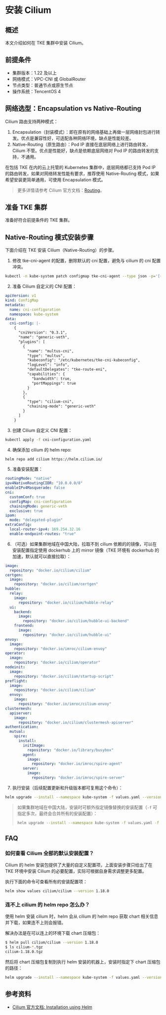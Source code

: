 # 安装 Cilium

## 概述

本文介绍如何在 TKE 集群中安装 Cilium。

## 前提条件

- 集群版本：1.22 及以上
- 网络模式：VPC-CNI 或 GlobalRouter
- 节点类型：普通节点或原生节点
- 操作系统：TencentOS 4

## 网络选型：Encapsulation vs Native-Routing

Cilium 路由支持两种模式：
1. Encapsulation（封装模式）：即在原有的网络基础上再做一层网络封包进行转发。优点是兼容性好，可适配各种网络环境，缺点是性能较差。
2. Native-Routing（原生路由）：Pod IP 直接在底层网络上进行路由转发，Cilium 不管。优点是性能好，缺点是依赖底层网络对 Pod IP 的路由转发的支持，不通用。

在包括 TKE 在内的云上托管的 Kubernetes 集群中，底层网络都已支持 Pod IP 的路由转发，如果对网络转发性能有要求，推荐使用 Native-Routing 模式，如果希望安装更简单通用，可使用 Encapsulation 模式。

> 更多详情请参考 Cilium 官方文档：[Routing](https://docs.cilium.io/en/stable/network/concepts/routing/)。

## 准备 TKE 集群

准备好符合前提条件的 TKE 集群。

## Native-Routing 模式安装步骤

下面介绍在 TKE 安装 Cilium（Native-Routing）的步骤。

1. 修改 tke-cni-agent 的配置，删除默认的 cni 配置，避免与 cilium 的 cni 配置冲突。

```bash
kubectl -n kube-system patch configmap tke-cni-agent --type json -p='[{"op": "remove", "path": "/data"}]'
```

2. 准备 Cilium 自定义的 CNI 配置：

```yaml title="cni-configuration.yaml"
apiVersion: v1
kind: ConfigMap
metadata:
  name: cni-configuration
  namespace: kube-system
data:
  cni-config: |-
    {
      "cniVersion": "0.3.1",
      "name": "generic-veth",
      "plugins": [
        {
          "name": "multus-cni",
          "type": "multus",
          "kubeconfig": "/etc/kubernetes/tke-cni-kubeconfig",
          "logLevel": "info",
          "defaultDelegates": "tke-route-eni",
          "capabilities": {
            "bandwidth": true,
            "portMappings": true
          }
        },
        {
          "type": "cilium-cni",
          "chaining-mode": "generic-veth"
        }
      ]
    }
```

3. 创建 Cilium 自定义 CNI 配置：
 
```bash
kubectl apply -f cni-configuration.yaml
```

4. 确保添加 cilium 的 helm repo:

```bash
helm repo add cilium https://helm.cilium.io/
```

5. 准备安装配置：
```yaml title="values.yaml"
routingMode: "native"
ipv4NativeRoutingCIDR: "10.0.0.0/8"
enableIPv4Masquerade: false
cni:
  customConf: true
  configMap: cni-configuration
  chainingMode: generic-veth
  exclusive: true
ipam:
  mode: "delegated-plugin"
extraConfig:
  local-router-ipv4: 169.254.32.16
  enable-endpoint-routes: "true"
```
6. （可选）如果集群地域在中国大陆，拉取不到 cilium 依赖的的镜像，可以在安装配置指定使用 dockerhub 上的 mirror 镜像（TKE 环境有 dockerhub 的加速，默认就可以直接拉取）：
```yaml title="image-values.yaml"
image:
  repository: "docker.io/cilium/cilium"
certgen:
  image:
    repository: "docker.io/cilium/certgen"
hubble:
  relay:
    image:
      repository: "docker.io/cilium/hubble-relay"
  ui:
    backend:
      image:
        repository: "docker.io/cilium/hubble-ui-backend"
    frontend:
      image:
        repository: "docker.io/cilium/hubble-ui"
envoy:
  image:
    repository: "docker.io/imroc/cilium-envoy"
operator:
  image:
    repository: "docker.io/cilium/operator"
nodeinit:
  image:
    repository: "docker.io/cilium/startup-script"
preflight:
  image:
    repository: "docker.io/cilium/cilium"
  envoy:
    image:
      repository: "docker.io/imroc/cilium-envoy"
clustermesh:
  apiserver:
    image:
      repository: "docker.io/cilium/clustermesh-apiserver"
authentication:
  mutual:
    spire:
      install:
        initImage:
          repository: "docker.io/library/busybox"
        agent:
          image:
            repository: "docker.io/imroc/spire-agent"
        server:
          image:
            repository: "docker.io/imroc/spire-server"
```
7. 执行安装（后续配置更新和升级版本都可复用这个命令）：
```bash
helm upgrade --install --namespace kube-system -f values.yaml --version 1.18.0 cilium cilium/cilium
```
> 如果集群地域在中国大陆，安装时可额外指定镜像替换的安装配置（`-f` 可指定多次，最终会合并所有的安装配置）：
> ```bash
> helm upgrade --install --namespace kube-system -f values.yaml -f image-values.yaml --version 1.18.0 cilium cilium/cilium
> ```

## FAQ

### 如何查看 Cilium 全部的默认安装配置？

Cilium 的 helm 安装包提供了大量的自定义配置项，上面安装步骤只给出了在 TKE 环境中安装 Cilium 的必要配置，实际可根据自身需求调整更多配置。

执行下面的命令可查看所有的安装配置项：

```bash
helm show values cilium/cilium --version 1.18.0
```

### 连不上 cilium 的 helm repo 怎么办？

使用 helm 安装 cilium 时，helm 会从 cilium 的 helm repo 获取 chart 相关信息并下载，如果连不上则会报错。

解决办法是在可以连上的环境下载 chart 压缩包：
```bash
$ helm pull cilium/cilium --version 1.18.0
$ ls cilium-*.tgz
cilium-1.18.0.tgz
```

然后将 chart 压缩包复制到执行 helm 安装的机器上，安装时指定下 chart 压缩包的路径：
```bash
helm upgrade --install --namespace kube-system -f values.yaml --version 1.18.0 cilium ./cilium-1.18.0.tgz
```

## 参考资料

- [Cilium 官方文档: Installation using Helm](https://docs.cilium.io/en/stable/installation/k8s-install-helm/)
